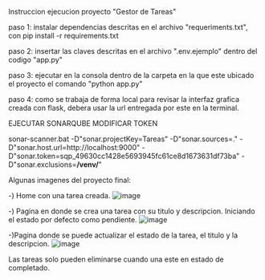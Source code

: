 Instruccion ejecucion proyecto "Gestor de Tareas"

paso 1: instalar dependencias descritas en el archivo "requeriments.txt", con pip install -r requirements.txt

paso 2: insertar las claves descritas en el archivo ".env.ejemplo" dentro del codigo "app.py"

paso 3: ejecutar en la consola dentro de la carpeta en la que este ubicado el proyecto el comando "python app.py"

paso 4: como se trabaja de forma local para revisar la interfaz grafica creada con flask, debera usar la url entregada por este en la terminal.


EJECUTAR SONARQUBE MODIFICAR TOKEN

sonar-scanner.bat -D"sonar.projectKey=Tareas" -D"sonar.sources=." -D"sonar.host.url=http://localhost:9000" -D"sonar.token=sqp_49630cc1428e5693945fc61ce8d1673631df73ba" -D"sonar.exclusions=**/venv/**"

Algunas imagenes del proyecto final:

-) Home con una tarea creada.
![image](https://github.com/user-attachments/assets/baaa470d-eabd-4081-a3fa-58d926fb4ad7)

-) Pagina en donde se crea una tarea con su titulo y descripcion. Iniciando el estado por defecto como pendiente.
![image](https://github.com/user-attachments/assets/63f01f7d-2b23-47c9-8f58-d0b8e6dd880d)

-)Pagina donde se puede actualizar el estado de la tarea, el titulo y la descripcion.
![image](https://github.com/user-attachments/assets/7271b97e-b82f-434e-801a-30c88ac04ab6)

Las tareas solo pueden eliminarse cuando una este en estado de completado.



